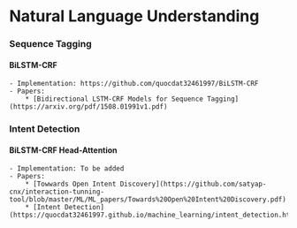 # Natural Language Understanding

### Sequence Tagging
#### BiLSTM-CRF
	- Implementation: https://github.com/quocdat32461997/BiLSTM-CRF
	- Papers:
		* [Bidirectional LSTM-CRF Models for Sequence Tagging](https://arxiv.org/pdf/1508.01991v1.pdf)

### Intent Detection
#### BiLSTM-CRF Head-Attention
	- Implementation: To be added
	- Papers:
		* [Towwards Open Intent Discovery](https://github.com/satyap-cnx/interaction-tunning-tool/blob/master/ML/ML_papers/Towards%20Open%20Intent%20Discovery.pdf)
		* [Intent Detection](https://quocdat32461997.github.io/machine_learning/intent_detection.html)
